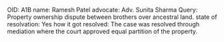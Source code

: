 OID: A1B
name: Ramesh Patel
advocate: Adv. Sunita Sharma
Query: Property ownership dispute between brothers over ancestral land.
state of resolvation: Yes
how it got resolved: The case was resolved through mediation where the court approved equal partition of the property.
